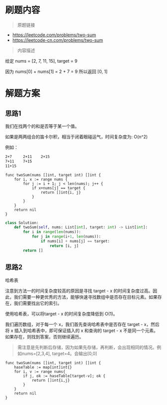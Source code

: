# 刷题内容
> 原题链接
- https://leetcode.com/problems/two-sum
- https://leetcode-cn.com/problems/two-sum
> 内容描述

给定 nums = [2, 7, 11, 15], target = 9

因为 nums[0] + nums[1] = 2 + 7 = 9
所以返回 [0, 1]

# 解题方案
## 思路1

我们在找两个的和是否等于某一个值。 

如果是两两组合的笛卡尔积，相当于闭着眼碰运气，时间复杂度为: O(n^2)

例如：
```txt
2+7     2+11    2+15
7+11    7+15
11+15
```


```golang []
func twoSum(nums []int, target int) []int {
    for i, x := range nums {
        for j := i + 1; j < len(nums); j++ {
            if x+nums[j] == target {
                return []int{i, j}
            }
        }
    }
    return nil
}
```
```python []
class Solution:
    def twoSum(self, nums: List[int], target: int) -> List[int]:
        for i in range(len(nums)):
            for j in range(i+1, len(nums)):
                if nums[i] + nums[j] == target:
                    return [i, j]
        return []
```

## 思路2
哈希表

注意到方法一的时间复杂度较高的原因是寻找 target - x 的时间复杂度过高。因此，我们需要一种更优秀的方法，能够快速寻找数组中是否存在目标元素。如果存在，我们需要找出它的索引。

使用哈希表，可以将target - x 的时间复杂度降低到 O(1)。

我们遍历数组，对于每一个 x，我们首先查询哈希表中是否存在 target - x，然后将 x 插入到哈希表中，即可保证插入的 x 和查询的 target - x 不是同一个元素。如果存在，则找到答案，否则继续遍历。

> 需注意是先判断后存储，因为如果先存储，再判断，会出现相同的情况。例如nums=[2,3,4], target=4。会输出[0,0]

```golang
func twoSum(nums []int, target int) []int {
    haseTable := map[int]int{}
    for i, v := range nums{
        if j, ok := haseTable[target-v]; ok {
            return []int{i,j}
        }
    }
    return nil
}

```